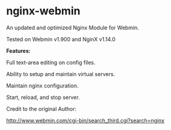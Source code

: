 # nginx-webmin
An updated and optimized Nginx Module for Webmin.

Tested on Webmin v1.900 and NginX v1.14.0

<b>Features:</B>

Full text-area editing on config files.

Ability to setup and maintain virtual servers.

Maintain nginx configuration.

Start, reload, and stop server.






Credit to the original Author:

http://www.webmin.com/cgi-bin/search_third.cgi?search=nginx
